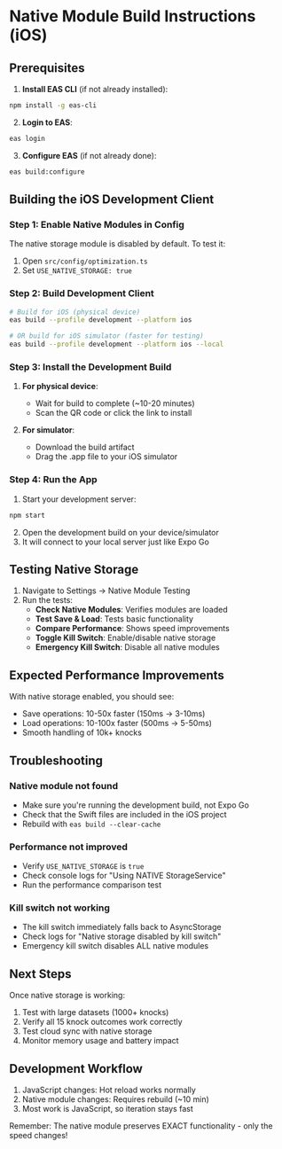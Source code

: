 # Native Module Build Instructions (iOS)

## Prerequisites

1. **Install EAS CLI** (if not already installed):
```bash
npm install -g eas-cli
```

2. **Login to EAS**:
```bash
eas login
```

3. **Configure EAS** (if not already done):
```bash
eas build:configure
```

## Building the iOS Development Client

### Step 1: Enable Native Modules in Config

The native storage module is disabled by default. To test it:

1. Open `src/config/optimization.ts`
2. Set `USE_NATIVE_STORAGE: true`

### Step 2: Build Development Client

```bash
# Build for iOS (physical device)
eas build --profile development --platform ios

# OR build for iOS simulator (faster for testing)
eas build --profile development --platform ios --local
```

### Step 3: Install the Development Build

1. **For physical device**: 
   - Wait for build to complete (~10-20 minutes)
   - Scan the QR code or click the link to install

2. **For simulator**:
   - Download the build artifact
   - Drag the .app file to your iOS simulator

### Step 4: Run the App

1. Start your development server:
```bash
npm start
```

2. Open the development build on your device/simulator
3. It will connect to your local server just like Expo Go

## Testing Native Storage

1. Navigate to Settings → Native Module Testing
2. Run the tests:
   - **Check Native Modules**: Verifies modules are loaded
   - **Test Save & Load**: Tests basic functionality
   - **Compare Performance**: Shows speed improvements
   - **Toggle Kill Switch**: Enable/disable native storage
   - **Emergency Kill Switch**: Disable all native modules

## Expected Performance Improvements

With native storage enabled, you should see:
- Save operations: 10-50x faster (150ms → 3-10ms)
- Load operations: 10-100x faster (500ms → 5-50ms)
- Smooth handling of 10k+ knocks

## Troubleshooting

### Native module not found
- Make sure you're running the development build, not Expo Go
- Check that the Swift files are included in the iOS project
- Rebuild with `eas build --clear-cache`

### Performance not improved
- Verify `USE_NATIVE_STORAGE` is `true`
- Check console logs for "Using NATIVE StorageService"
- Run the performance comparison test

### Kill switch not working
- The kill switch immediately falls back to AsyncStorage
- Check logs for "Native storage disabled by kill switch"
- Emergency kill switch disables ALL native modules

## Next Steps

Once native storage is working:
1. Test with large datasets (1000+ knocks)
2. Verify all 15 knock outcomes work correctly
3. Test cloud sync with native storage
4. Monitor memory usage and battery impact

## Development Workflow

1. JavaScript changes: Hot reload works normally
2. Native module changes: Requires rebuild (~10 min)
3. Most work is JavaScript, so iteration stays fast

Remember: The native module preserves EXACT functionality - only the speed changes!